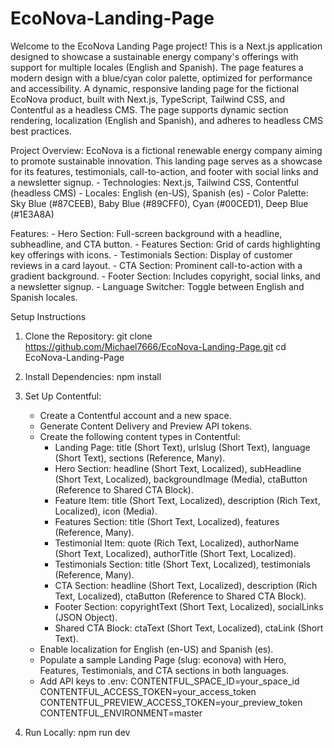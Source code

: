 # EcoNova-Landing-Page

Welcome to the EcoNova Landing Page project! This is a Next.js application designed to showcase a sustainable energy company's offerings with support for multiple locales (English and Spanish). The page features a modern design with a blue/cyan color palette, optimized for performance and accessibility. A dynamic, responsive landing page for the fictional EcoNova product, built with Next.js, TypeScript, Tailwind CSS, and Contentful as a headless CMS. The page supports dynamic section rendering, localization (English and Spanish), and adheres to headless CMS best practices.

Project Overview:
EcoNova is a fictional renewable energy company aiming to promote sustainable innovation. This landing page serves as a showcase for its features, testimonials, call-to-action, and footer with social links and a newsletter signup.
    - Technologies: Next.js, Tailwind CSS, Contentful (headless CMS)
    - Locales: English (en-US), Spanish (es)
    - Color Palette: Sky Blue (#87CEEB), Baby Blue (#89CFF0), Cyan (#00CED1), Deep Blue (#1E3A8A)

Features:
    - Hero Section: Full-screen background with a headline, subheadline, and CTA button.
    - Features Section: Grid of cards highlighting key offerings with icons.
    - Testimonials Section: Display of customer reviews in a card layout.
    - CTA Section: Prominent call-to-action with a gradient background.
    - Footer Section: Includes copyright, social links, and a newsletter signup.
    - Language Switcher: Toggle between English and Spanish locales.

Setup Instructions

1. Clone the Repository:
    git clone https://github.com/Michael7666/EcoNova-Landing-Page.git
    cd EcoNova-Landing-Page

2. Install Dependencies:
    npm install

3. Set Up Contentful:
    - Create a Contentful account and a new space.
    - Generate Content Delivery and Preview API tokens.
    - Create the following content types in Contentful:
        + Landing Page: title (Short Text), urlslug (Short Text), language (Short Text), sections (Reference, Many).
        + Hero Section: headline (Short Text, Localized), subHeadline (Short Text, Localized), backgroundImage (Media), ctaButton (Reference to Shared CTA Block).
        + Feature Item: title (Short Text, Localized), description (Rich Text, Localized), icon (Media).
        + Features Section: title (Short Text, Localized), features (Reference, Many).
        + Testimonial Item: quote (Rich Text, Localized), authorName (Short Text, Localized), authorTitle (Short Text, Localized).
        + Testimonials Section: title (Short Text, Localized), testimonials (Reference, Many).
        + CTA Section: headline (Short Text, Localized), description (Rich Text, Localized), ctaButton (Reference to Shared CTA Block).
        + Footer Section: copyrightText (Short Text, Localized), socialLinks (JSON Object).
        + Shared CTA Block: ctaText (Short Text, Localized), ctaLink (Short Text).
    - Enable localization for English (en-US) and Spanish (es).
    - Populate a sample Landing Page (slug: econova) with Hero, Features, Testimonials,   and CTA sections in both languages.
    - Add API keys to .env:
        CONTENTFUL_SPACE_ID=your_space_id
        CONTENTFUL_ACCESS_TOKEN=your_access_token
        CONTENTFUL_PREVIEW_ACCESS_TOKEN=your_preview_token
        CONTENTFUL_ENVIRONMENT=master

4. Run Locally:
    npm run dev
